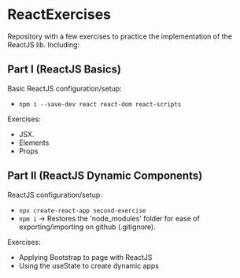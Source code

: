 # ReactExercises

Repository with a few exercises to practice the implementation of the ReactJS lib. Including:

## Part I (ReactJS Basics)

Basic ReactJS configuration/setup:

- `npm i --save-dev react react-dom react-scripts`

Exercises:

- JSX.
- Elements
- Props

## Part II (ReactJS Dynamic Components)

ReactJS configuration/setup:

- `npx create-react-app second-exercise`
- `npm i` → Restores the 'node_modules' folder for ease of exporting/importing on github (.gitignore).

Exercises:

- Applying Bootstrap to page with ReactJS
- Using the useState to create dynamic apps
